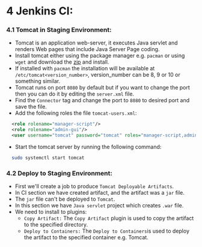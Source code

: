 
# 4 Jenkins CI:

### 4.1 Tomcat in Staging Environment:
* Tomcat is an application web-server, it executes Java servlet and renders Web pages that include Java Server Page coding. 
* Install tomcat either using the package manager e.g. `pacman` or using `wget` and download the [zip](https://tomcat.apache.org/download-10.cgi) and install.
* If installed with `pacman` the installation will be available at `/etc/tomcat<version_number>`, version_number can be 8, 9 or 10 or something similar.
* Tomcat runs on port `8080` by default but if you want to change the port then you can do it by editing the `server.xml` file. 
* Find the `Connector` tag and change the port to `8080` to desired port and save the file.
* Add the following roles the file `tomcat-users.xml`:

```xml
  <role rolename="manager-script"/>
  <role rolename="admin-gui"/>
  <user username="tomcat" password="tomcat" roles="manager-script,admin-gui"/>
```
* Start the tomcat server by running the following command:

```bash
  sudo systemctl start tomcat
```

### 4.2 Deploy to Staging Environment:
* First we'll create a job to produce `Tomcat Deployable Artifacts`. 
* In CI section we have created artifact, and the artifact was a `jar` file.
* The `jar` file can't be deployed to `Tomcat`.
* In this section we have `Java servlet` project which creates `.war` file.
* We need to install to plugins:
    - `Copy Artifact:` The `Copy Artifact` plugin is used to copy the artifact to the specified directory.
    - `Deploy to Containers:` The `Deploy to Containers`is used to deploy the artifact to the specified container e.g. Tomcat.